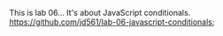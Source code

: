 This is lab 06...
It's about JavaScript conditionals.
https://github.com/jd561/lab-06-javascript-conditionals;